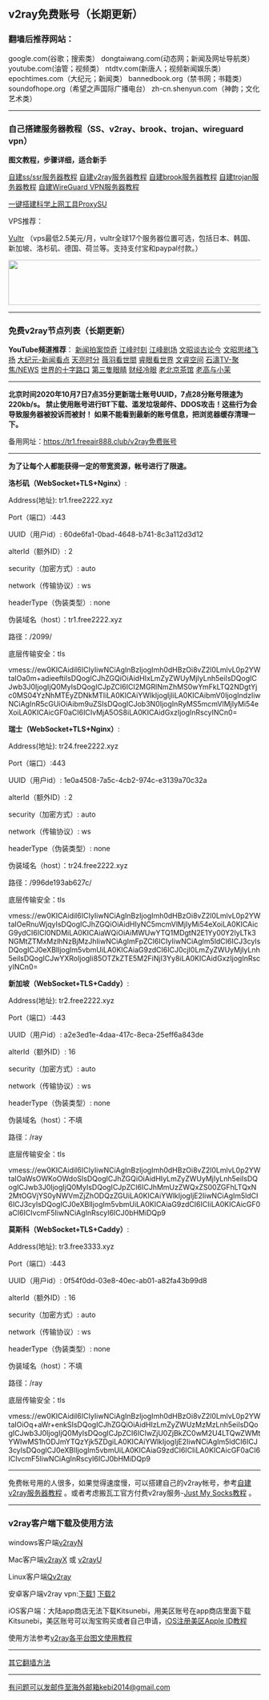 ## v2ray免费账号（长期更新）

### 翻墙后推荐网站：

google.com(谷歌；搜索类） dongtaiwang.com(动态网；新闻及网址导航类）  youtube.com(油管；视频类）  ntdtv.com(新唐人；视频新闻娱乐类）    epochtimes.com（大纪元；新闻类）  bannedbook.org（禁书网；书籍类）   soundofhope.org（希望之声国际广播电台）
    zh-cn.shenyun.com（神韵；文化艺术类）


***

### 自己搭建服务器教程（SS、v2ray、brook、trojan、wireguard vpn） 

**图文教程，步骤详细，适合新手**

[自建ss/ssr服务器教程](https://github.com/Alvin9999/new-pac/wiki/%E8%87%AA%E5%BB%BAss%E6%9C%8D%E5%8A%A1%E5%99%A8%E6%95%99%E7%A8%8B) 
[自建v2ray服务器教程](https://github.com/Alvin9999/new-pac/wiki/%E8%87%AA%E5%BB%BAv2ray%E6%9C%8D%E5%8A%A1%E5%99%A8%E6%95%99%E7%A8%8B) 
[自建brook服务器教程](https://github.com/Alvin9999/new-pac/wiki/%E8%87%AA%E5%BB%BAbrook%E6%9C%8D%E5%8A%A1%E5%99%A8%E6%95%99%E7%A8%8B) 
[自建trojan服务器教程](https://github.com/Alvin9999/new-pac/wiki/%E8%87%AA%E5%BB%BAtrojan%E6%9C%8D%E5%8A%A1%E5%99%A8%E6%95%99%E7%A8%8B) 
[自建WireGuard VPN服务器教程](https://github.com/Alvin9999/new-pac/wiki/%E8%87%AA%E5%BB%BAWireGuard-VPN%E6%9C%8D%E5%8A%A1%E5%99%A8%E6%95%99%E7%A8%8B) 

[一键搭建科学上网工具ProxySU](https://github.com/Alvin9999/new-pac/wiki/%E4%B8%80%E9%94%AE%E6%90%AD%E5%BB%BA%E7%A7%91%E5%AD%A6%E4%B8%8A%E7%BD%91%E5%B7%A5%E5%85%B7ProxySU)

VPS推荐：

[Vultr](https://www.vultr.com/?ref=7048874) （vps最低2.5美元/月，vultr全球17个服务器位置可选，包括日本、韩国、新加坡、洛杉矶、德国、荷兰等。支持支付宝和paypal付款。）

<a href="https://www.vultr.com/?ref=7048874"><img src="https://www.vultr.com/media/banners/banner_728x90.png" width="728" height="90"></a>

***

### 免费v2ray节点列表（长期更新）

**YouTube频道推荐**：  [新闻拍案惊奇](https://www.youtube.com/user/NTDEducation/videos) [江峰时刻](https://www.youtube.com/channel/UCa6ERCDt3GzkvLye32ar89w/videos) [江峰剧场](https://www.youtube.com/channel/UCDpWE1rleECw7wFdwTy-hSQ/videos) [文昭谈古论今](https://www.youtube.com/channel/UCtAIPjABiQD3qjlEl1T5VpA/featured) [文昭思绪飞扬](https://www.youtube.com/channel/UCTu_hTaVf3DJMpMIyOAq2Ew/videos)  [大纪元-新闻看点](https://www.youtube.com/channel/UCPMqbkR35zZV1ysWGXJPW-w/videos)  [天亮时分](https://www.youtube.com/channel/UCjvjNeHndz4PGs9JXhzdHqw/videos)   [薇羽看世間](https://www.youtube.com/c/%E8%96%87%E7%BE%BD%E7%9C%8B%E4%B8%96%E9%96%93/videos) [睿眼看世界](https://www.youtube.com/channel/UCcWBxfaO69GPOFHSArNET2Q/videos) [文睿空间](https://www.youtube.com/channel/UCovJN7IE2YlqKkeCLcQx9AQ/videos)  [石濤TV-聚焦/NEWS](https://www.youtube.com/channel/UC6zxZTv5ZbMmEg5GqBmXAUQ/videos) [世界的十字路口](https://www.youtube.com/channel/UC-A9OzmRcS-SlXIQmvwMf8w/videos) [第三隻眼睛](https://www.youtube.com/c/%E7%AC%AC%E4%B8%89%E9%9A%BB%E7%9C%BC%E7%9D%9B/videos) [财经冷眼](https://www.youtube.com/c/%E8%B4%A2%E7%BB%8F%E5%86%B7%E7%9C%BC/videos) [老北京茶馆](https://www.youtube.com/channel/UCpj_AT6Bt1_VT038hmfFGSQ/videos)  [老高与小茉](https://www.youtube.com/channel/UCMUnInmOkrWN4gof9KlhNmQ/videos) 

***

**北京时间2020年10月7日7点35分更新瑞士账号UUID，7点28分账号限速为220kb/s。 禁止使用账号进行BT下载、滥发垃圾邮件、DDOS攻击！这些行为会导致服务器被投诉而被封！ 如果不能看到最新的账号信息，把浏览器缓存清理一下。**


备用网址：https://tr1.freeair888.club/v2ray免费账号 

***

**为了让每个人都能获得一定的带宽资源，帐号进行了限速。**

**洛杉矶（WebSocket+TLS+Nginx）**:                                                        

 Address(地址): tr1.free2222.xyz

 Port（端口）:443

 UUID（用户id）: 60de6fa1-0bad-4648-b741-8c3a112d3d12

 alterId（额外ID）: 2

 security（加密方式）: auto

 network（传输协议）: ws

 headerType（伪装类型）: none

 伪装域名（host）：tr1.free2222.xyz

 路径：/2099/

 底层传输安全：tls

vmess://ew0KICAidiI6ICIyIiwNCiAgInBzIjogImh0dHBzOi8vZ2l0LmlvL0p2YWtaIOa0m+adieeftiIsDQogICJhZGQiOiAidHIxLmZyZWUyMjIyLnh5eiIsDQogICJwb3J0IjogIjQ0MyIsDQogICJpZCI6ICI2MGRlNmZhMS0wYmFkLTQ2NDgtYjc0MS04YzNhMTEyZDNkMTIiLA0KICAiYWlkIjogIjIiLA0KICAibmV0IjogIndzIiwNCiAgInR5cGUiOiAibm9uZSIsDQogICJob3N0IjogInRyMS5mcmVlMjIyMi54eXoiLA0KICAicGF0aCI6ICIvMjA5OS8iLA0KICAidGxzIjogInRscyINCn0=

**瑞士（WebSocket+TLS+Nginx）**:                                                        

 Address(地址): tr24.free2222.xyz

 Port（端口）:443

 UUID（用户id）: 1e0a4508-7a5c-4cb2-974c-e3139a70c32a

 alterId（额外ID）: 2

 security（加密方式）: auto

 network（传输协议）: ws

 headerType（伪装类型）: none

 伪装域名（host）：tr24.free2222.xyz

 路径：/996de193ab627c/

 底层传输安全：tls

vmess://ew0KICAidiI6ICIyIiwNCiAgInBzIjogImh0dHBzOi8vZ2l0LmlvL0p2YWtaIOeRnuWjqyIsDQogICJhZGQiOiAidHIyNC5mcmVlMjIyMi54eXoiLA0KICAicG9ydCI6ICI0NDMiLA0KICAiaWQiOiAiMWUwYTQ1MDgtN2E1Yy00Y2IyLTk3NGMtZTMxMzlhNzBjMzJhIiwNCiAgImFpZCI6ICIyIiwNCiAgIm5ldCI6ICJ3cyIsDQogICJ0eXBlIjogIm5vbmUiLA0KICAiaG9zdCI6ICJ0cjI0LmZyZWUyMjIyLnh5eiIsDQogICJwYXRoIjogIi85OTZkZTE5M2FiNjI3Yy8iLA0KICAidGxzIjogInRscyINCn0=


**新加坡（WebSocket+TLS+Caddy）**:                                                        

 Address(地址): tr2.free2222.xyz

 Port（端口）:443

 UUID（用户id）: a2e3ed1e-4daa-417c-8eca-25eff6a843de

 alterId（额外ID）: 16

 security（加密方式）: auto

 network（传输协议）: ws

 headerType（伪装类型）: none

 伪装域名（host）：不填

 路径：/ray

 底层传输安全：tls

vmess://ew0KICAidiI6ICIyIiwNCiAgInBzIjogImh0dHBzOi8vZ2l0LmlvL0p2YWtaIOaWsOWKoOWdoSIsDQogICJhZGQiOiAidHIyLmZyZWUyMjIyLnh5eiIsDQogICJwb3J0IjogIjQ0MyIsDQogICJpZCI6ICJhMmUzZWQxZS00ZGFhLTQxN2MtOGVjYS0yNWVmZjZhODQzZGUiLA0KICAiYWlkIjogIjE2IiwNCiAgIm5ldCI6ICJ3cyIsDQogICJ0eXBlIjogIm5vbmUiLA0KICAiaG9zdCI6ICIiLA0KICAicGF0aCI6ICIvcmF5IiwNCiAgInRscyI6ICJ0bHMiDQp9

**莫斯科（WebSocket+TLS+Caddy）**:                                                        

 Address(地址): tr3.free3333.xyz

 Port（端口）:443

 UUID（用户id）: 0f54f0dd-03e8-40ec-ab01-a82fa43b99d8

 alterId（额外ID）: 16

 security（加密方式）: auto

 network（传输协议）: ws

 headerType（伪装类型）: none

 伪装域名（host）：不填

 路径：/ray

 底层传输安全：tls

vmess://ew0KICAidiI6ICIyIiwNCiAgInBzIjogImh0dHBzOi8vZ2l0LmlvL0p2YWtaIOiOq+aWr+enkSIsDQogICJhZGQiOiAidHIzLmZyZWUzMzMzLnh5eiIsDQogICJwb3J0IjogIjQ0MyIsDQogICJpZCI6ICIwZjU0ZjBkZC0wM2U4LTQwZWMtYWIwMS1hODJmYTQzYjk5ZDgiLA0KICAiYWlkIjogIjE2IiwNCiAgIm5ldCI6ICJ3cyIsDQogICJ0eXBlIjogIm5vbmUiLA0KICAiaG9zdCI6ICIiLA0KICAicGF0aCI6ICIvcmF5IiwNCiAgInRscyI6ICJ0bHMiDQp9

***

免费帐号用的人很多，如果觉得速度慢，可以搭建自己的v2ray帐号，参考[自建v2ray服务器教程](https://github.com/Alvin9999/new-pac/wiki/%E8%87%AA%E5%BB%BAv2ray%E6%9C%8D%E5%8A%A1%E5%99%A8%E6%95%99%E7%A8%8B) 。或者考虑搬瓦工官方付费v2ray服务-[Just My Socks教程](https://github.com/Alvin9999/new-pac/wiki/Just-My-Socks) 。

***

### v2ray客户端下载及使用方法

windows客户端[v2rayN](https://github.com/2dust/v2rayN/releases/latest) 

Mac客户端[v2rayX](https://github.com/insisttech/v2rayX-copy/releases) 或 [v2rayU](https://github.com/yanue/V2rayU/releases)

Linux客户端[Qv2ray](https://github.com/lhy0403/Qv2ray/releases) 

安卓客户端v2ray vpn:[下载1](http://d1.bdrive.tk/v2ray.vpn-universal-release.apk) 
[下载2](http://d1.bdrive.tk/v2ray.vpn-universal-release.apk) 

iOS客户端：大陆app商店无法下载Kitsunebi，用美区账号在app商店里面下载Kitsunebi，美区账号可以淘宝购买或者自己申请，[iOS注册美区Apple ID教程](https://github.com/Alvin9999/new-pac/wiki/iOS%E6%B3%A8%E5%86%8C%E7%BE%8E%E5%8C%BAApple-ID%E6%95%99%E7%A8%8B) 

使用方法参考[v2ray各平台图文使用教程](https://github.com/Alvin9999/new-pac/wiki/v2ray%E5%90%84%E5%B9%B3%E5%8F%B0%E5%9B%BE%E6%96%87%E4%BD%BF%E7%94%A8%E6%95%99%E7%A8%8B)

***

[其它翻墙方法](https://github.com/Alvin9999/new-pac/wiki/)

***

有问题可以发邮件至海外邮箱kebi2014@gmail.com